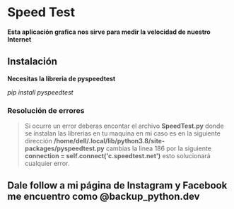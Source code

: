 

# Speed Test 

**Esta aplicación grafica nos sirve para medir la velocidad de nuestro Internet**

## Instalación

**Necesitas la libreria de pyspeedtest**

_pip install pyspeedtest_

### Resolución de errores
> Si ocurre un error deberas encontar el archivo **SpeedTest.py** donde se instalan las librerias en tu maquina en mi caso es en la siguiente dirección **/home/dell/.local/lib/python3.8/site-packages/pyspeedtest.py** cambias la linea 186 por la siguiente **connection = self.connect('c.speedtest.net')** esto solucionará cualquier error.


## Dale follow a mi página de Instagram y Facebook me encuentro como @backup_python.dev 






